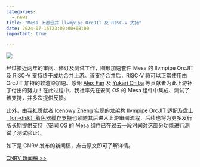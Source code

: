 ```yaml
---
categories:
  - news
title: "Mesa 上游合并 llvmpipe OrcJIT 及 RISC-V 支持"
date: 2024-07-16T23:00:00+08:00
important: true

---
```

![](/assets/news/2024-07-16-mesa-llvmpipe-orcjit-and-risc-v-support-merged.png)

经过接近两年的审阅、修订及测试工作，图形加速套件 Mesa 的 llvmpipe OrcJIT 及 RISC-V 支持终于成功合并上游。该支持合并后，RISC-V 将可以正常使用由 OrcJIT 加持的软渲染加速。感谢 [Alex Fan](https://github.com/alexfanqi) 及 [Yukari Chiba](https://github.com/YukariChiba) 等贡献者为此上游补丁付出的努力！在此过程中，我社率先在安同 OS 的 Mesa 组件中集成、测试了该支持，并多次提供反馈。

此外，由我社贡献者 [Icenowy Zheng](https://github.com/Icenowy) 实现的[龙架构 llvmpipe OrcJIT 适配](https://gitlab.freedesktop.org/mesa/mesa/-/merge_requests/30197)及[盘上（on-disk）着色器缓存支持](https://gitlab.freedesktop.org/mesa/mesa/-/merge_requests/30036)也紧随其后进入上游审阅流程，后续也将为更多发行版长期提供支持（安同 OS 的 Mesa 组件已在过去一段时间对这部分功能进行测试了测试验证）。

如下是 CNRV 发布的新闻稿，点击原文即可了解详情。

[CNRV 新闻稿 >> ](https://mp.weixin.qq.com/s/mlgZcAVUD8BGIGyA500sEg)
